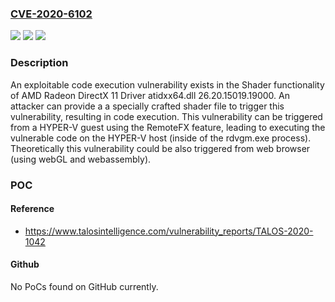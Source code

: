 ### [CVE-2020-6102](https://cve.mitre.org/cgi-bin/cvename.cgi?name=CVE-2020-6102)
![](https://img.shields.io/static/v1?label=Product&message=AMD&color=blue)
![](https://img.shields.io/static/v1?label=Version&message=AMD%20Radeon%20DirectX%2011%20Driver%20atidxx64.dll%2026.20.15019.19000%20&color=brightgreen)
![](https://img.shields.io/static/v1?label=Vulnerability&message=out-of-bounds%20write&color=brightgreen)

### Description

An exploitable code execution vulnerability exists in the Shader functionality of AMD Radeon DirectX 11 Driver atidxx64.dll 26.20.15019.19000. An attacker can provide a a specially crafted shader file to trigger this vulnerability, resulting in code execution. This vulnerability can be triggered from a HYPER-V guest using the RemoteFX feature, leading to executing the vulnerable code on the HYPER-V host (inside of the rdvgm.exe process). Theoretically this vulnerability could be also triggered from web browser (using webGL and webassembly).

### POC

#### Reference
- https://www.talosintelligence.com/vulnerability_reports/TALOS-2020-1042

#### Github
No PoCs found on GitHub currently.

